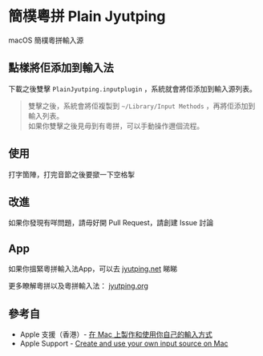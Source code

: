 # 簡樸粵拼 Plain Jyutping
macOS 簡樸粵拼輸入源

## 點樣將佢添加到輸入法
下載之後雙擊 `PlainJyutping.inputplugin` ，系統就會將佢添加到輸入源列表。
> 雙擊之後，系統會將佢複製到 `~/Library/Input Methods` ，再將佢添加到輸入列表。  
> 如果你雙擊之後見毋到有粵拼，可以手動操作邇個流程。

## 使用
打字箇陣，打完音節之後要撳一下空格掣

## 改進
如果你發現有咩問題，請毋好開 Pull Request，請創建 Issue 討論

## App
如果你搵緊粵拼輸入法App，可以去 [jyutping.net](https://jyutping.net) 睇睇

更多瞭解粵拼以及粵拼輸入法： [jyutping.org](https://jyutping.org)

## 參考自
- Apple 支援（香港）- [在 Mac 上製作和使用你自己的輸入方式](https://support.apple.com/zh-hk/guide/mac-help/mchlp2866/mac)
- Apple Support - [Create and use your own input source on Mac](https://support.apple.com/guide/mac-help/create-and-use-your-own-input-source-on-mac-mchlp2866/mac)
